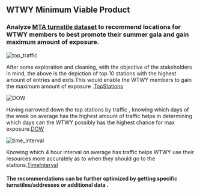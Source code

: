 ## WTWY Minimum Viable Product

### Analyze [MTA turnstile dataset]( http://web.mta.info/developers/turnstile.html) to recommend locations for WTWY members to best promote their summer gala and gain maximum amount of exposure.

![top_traffic](https://user-images.githubusercontent.com/33606713/133310003-6584896a-0721-4e7b-ad7e-465845ed921d.png)


After some exploration and cleaning,  with the objective of the stakeholders in mind, the above is the depiction of top 10 stations with the highest amount of entries and exits.This would enable the WTWY members to gain the maximum amount of exposure .[TopStations](https://github.com/yongalhamo/Projects_Metis/blob/main/001/MVP/top_traffic.png)

![DOW](https://user-images.githubusercontent.com/33606713/133303687-12d7c4dc-47c5-4951-8f0e-e14ba707f935.png)

Having narrowed down the top stations by traffic , knowing which days of the week on average has the highest amount of traffic helps in determining which days can the WTWY possibly has the highest chance for max exposure.[DOW](https://github.com/yongalhamo/Projects_Metis/blob/main/001/MVP/DOW.png)


![time_interval](https://user-images.githubusercontent.com/33606713/133310595-3c55c233-29ad-43c4-9572-42872950d5bc.png)

Knowing which 4 hour interval on average has traffic helps WTWY use their resources more accurately as to when they should go to the stations.[TimeInterval](https://github.com/yongalhamo/Projects_Metis/blob/main/001/MVP/time_interval.png)

#### The recommendations can be further optimized by getting specific turnstiles/addresses or additional data .




